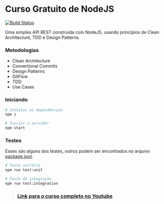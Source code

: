 # Curso Gratuito de NodeJS
[![Build Status](https://travis-ci.com/grioos/clean-node-api.svg?branch=main)](https://travis-ci.com/williamkoller/clean-node-api)

Uma simples API REST construída com NodeJS, usando princípios de Clean Architecture, TDD e Design Patterns.

### Metodologias
* Clean Architecture
* Convertional Commits
* Design Patterns
* GitFlow
* TDD
* Use Cases

### Iniciando
```bash
# Instalar as dependências
npm i

# Iniciar o servidor
npm start
```

### Testes
Esses são alguns dos testes, outros podem ser encontrados no arquivo [package.json](https://github.com/grioos/clean-node-api/blob/main/package.json)
```bash
# Teste unitário
npm run test:unit

# Teste de integração
npm run test:integration
```

> ### [Link para o curso completo no Youtube](https://www.youtube.com/playlist?list=PL9aKtVrF05DyEwK5kdvzrYXFdpZfj1dsG)
